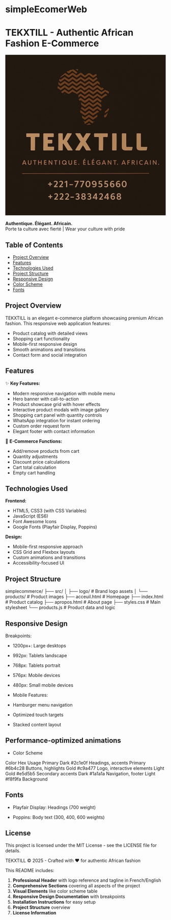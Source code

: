 # simpleEcomerWeb
# TEKXTILL - Authentic African Fashion E-Commerce

![TEKXTILL Logo](src/logo/IMG_4842.JPG)

**Authentique. Élégant. Africain.**  
Porte ta culture avec fierté | Wear your culture with pride

## Table of Contents
- [Project Overview](#project-overview)
- [Features](#features)
- [Technologies Used](#technologies-used)
- [Project Structure](#project-structure)
- [Responsive Design](#responsive-design)
- [Color Scheme](#color-scheme)
- [Fonts](#fonts)


## Project Overview
TEKXTILL is an elegant e-commerce platform showcasing premium African fashion. This responsive web application features:
- Product catalog with detailed views
- Shopping cart functionality
- Mobile-first responsive design
- Smooth animations and transitions
- Contact form and social integration

## Features
✨ **Key Features:**
- Modern responsive navigation with mobile menu
- Hero banner with call-to-action
- Product showcase grid with hover effects
- Interactive product modals with image gallery
- Shopping cart panel with quantity controls
- WhatsApp integration for instant ordering
- Custom order request form
- Elegant footer with contact information

🛒 **E-Commerce Functions:**
- Add/remove products from cart
- Quantity adjustments
- Discount price calculations
- Cart total calculation
- Empty cart handling

## Technologies Used
**Frontend:**
- HTML5, CSS3 (with CSS Variables)
- JavaScript (ES6)
- Font Awesome Icons
- Google Fonts (Playfair Display, Poppins)

**Design:**
- Mobile-first responsive approach
- CSS Grid and Flexbox layouts
- Custom animations and transitions
- Accessibility-focused UI



## Project Structure

simplecommerce/
├── src/
│   ├── logo/               # Brand logo assets
│   └── products/           # Product images
├── acceuil.html            # Homepage
├── index.html              # Product catalog
├── apropos.html            # About page
├── styles.css              # Main stylesheet
└── products.js             # Product data and logic    



## Responsive Design

Breakpoints:

- 1200px+: Large desktops

- 992px: Tablets landscape

- 768px: Tablets portrait

- 576px: Mobile devices

- 480px: Small mobile devices

- Mobile Features:

- Hamburger menu navigation

- Optimized touch targets

- Stacked content layout

## Performance-optimized animations

- Color Scheme

Color	    Hex	        Usage
Primary     Dark	    #2c1e0f	Headings, accents
Primary	    #6b4c28	    Buttons, highlights
Gold	    #c9a477	    Logo, interactive elements
Light       Gold	    #e5d5b5	Secondary accents
Dark	    #1a1a1a	    Navigation, footer
Light	    #f8f9fa	    Background


## Fonts
- Playfair Display: Headings (700 weight)

- Poppins: Body text (300, 400, 600 weights)

## License

This project is licensed under the MIT License - see the LICENSE file for details.

TEKXTILL © 2025 - Crafted with ❤️ for authentic African fashion


This README includes:

1. **Professional Header** with logo reference and tagline in French/English
2. **Comprehensive Sections** covering all aspects of the project
3. **Visual Elements** like color scheme table
4. **Responsive Design Documentation** with breakpoints
5. **Installation Instructions** for easy setup
6. **Project Structure** overview
7. **License Information**


